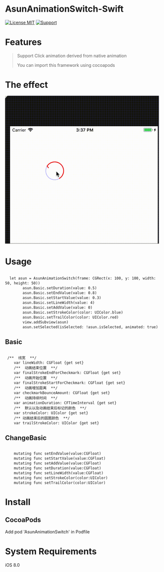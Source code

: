 # AsunAnimationSwitch-Swift
[![License MIT](https://img.shields.io/badge/license-MIT-green.svg?style=flat)](https://raw.githubusercontent.com/dearmiku/MK_Text/master/LICENSE) [![Support](https://img.shields.io/badge/support-iOS%208%2B%20-blue.svg?style=flat)](https://www.apple.com/nl/ios/) 



# Features
> Support Click animation derived from native animation
>
>
> You can import this framework using cocoapods
>
> 


# The effect
![imag](https://github.com/BecomerichAsun/AsunAnimationSwitch/blob/master/Images/The%20effect.gif)

# Usage
## 


```
  let asun = AsunAnimationSwitch(frame: CGRect(x: 100, y: 100, width: 50, height: 50))
        asun.Basic.setDuration(value: 0.5)
        asun.Basic.setEndValue(value: 0.8)
        asun.Basic.setStartValue(value: 0.3)
        asun.Basic.setLineWidth(value: 4)
        asun.Basic.setAddValue(value: 0)
        asun.Basic.setStrokeColor(color: UIColor.blue)
        asun.Basic.setTrailColor(color: UIColor.red)
        view.addSubview(asun)
        asun.setSelected(isSelected: !asun.isSelected, animated: true)
```



## Basic
## 


```
 /**  线宽  **/
    var lineWidth: CGFloat {get set}
    /**  动画结束位置  **/
    var finalStrokeEndForCheckmark: CGFloat {get set}
    /**  动画开始位置  **/
    var finalStrokeStartForCheckmark: CGFloat {get set}
    /**  动画增加距离  **/
    var checkmarkBounceAmount: CGFloat {get set}
    /**  动画持续时间  **/
    var animationDuration: CFTimeInterval {get set}
    /**  默认以及动画结束后标记的颜色  **/
    var strokeColor: UIColor {get set}
    /** 动画结束后的圆圈颜色  **/
    var trailStrokeColor: UIColor {get set}
```
## ChangeBasic
## 


```
    mutating func setEndValue(value:CGFloat)
    mutating func setStartValue(value:CGFloat)
    mutating func setAddValue(value:CGFloat)
    mutating func setDuration(value:CGFloat)
    mutating func setLineWidth(value:CGFloat)
    mutating func setStrokeColor(color:UIColor)
    mutating func setTrailColor(color:UIColor)
```

# Install
## CocoaPods
Add pod 'AsunAnimationSwitch' in Podfile


# System Requirements
 iOS 8.0

